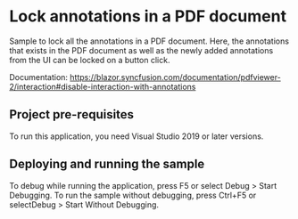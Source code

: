 # Lock annotations in a PDF document
Sample to lock all the annotations in a PDF document. Here, the annotations that exists in the PDF document as well as the newly added annotations from the UI can be locked on a button click.

Documentation: https://blazor.syncfusion.com/documentation/pdfviewer-2/interaction#disable-interaction-with-annotations

## Project pre-requisites
To run this application, you need Visual Studio 2019 or later versions.

## Deploying and running the sample
To debug while running the application, press F5 or select Debug > Start Debugging. To run the sample without debugging, press Ctrl+F5 or selectDebug > Start Without Debugging.